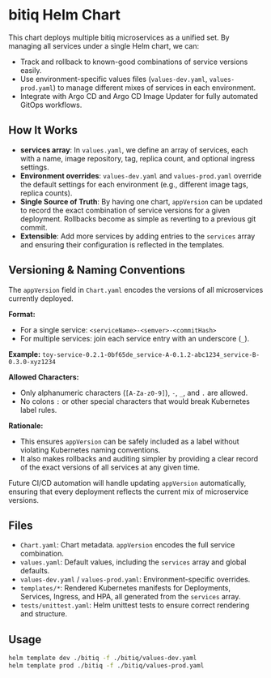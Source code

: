 # bitiq Helm Chart

This chart deploys multiple bitiq microservices as a unified set. By managing all services under a single Helm chart, we can:

- Track and rollback to known-good combinations of service versions easily.
- Use environment-specific values files (`values-dev.yaml`, `values-prod.yaml`) to manage different mixes of services in each environment.
- Integrate with Argo CD and Argo CD Image Updater for fully automated GitOps workflows.

## How It Works

- **services array**: In `values.yaml`, we define an array of services, each with a name, image repository, tag, replica count, and optional ingress settings.
- **Environment overrides**: `values-dev.yaml` and `values-prod.yaml` override the default settings for each environment (e.g., different image tags, replica counts).
- **Single Source of Truth**: By having one chart, `appVersion` can be updated to record the exact combination of service versions for a given deployment. Rollbacks become as simple as reverting to a previous git commit.
- **Extensible**: Add more services by adding entries to the `services` array and ensuring their configuration is reflected in the templates.

## Versioning & Naming Conventions

The `appVersion` field in `Chart.yaml` encodes the versions of all microservices currently deployed.

**Format:**
- For a single service: `<serviceName>-<semver>-<commitHash>`
- For multiple services: join each service entry with an underscore (`_`).

**Example:**
`toy-service-0.2.1-0bf65de_service-A-0.1.2-abc1234_service-B-0.3.0-xyz1234`

**Allowed Characters:**
- Only alphanumeric characters (`[A-Za-z0-9]`), `-`, `_`, and `.` are allowed.
- No colons `:` or other special characters that would break Kubernetes label rules.

**Rationale:**
- This ensures `appVersion` can be safely included as a label without violating Kubernetes naming conventions.
- It also makes rollbacks and auditing simpler by providing a clear record of the exact versions of all services at any given time.

Future CI/CD automation will handle updating `appVersion` automatically, ensuring that every deployment reflects the current mix of microservice versions.

## Files

- `Chart.yaml`: Chart metadata. `appVersion` encodes the full service combination.
- `values.yaml`: Default values, including the `services` array and global defaults.
- `values-dev.yaml` / `values-prod.yaml`: Environment-specific overrides.
- `templates/*`: Rendered Kubernetes manifests for Deployments, Services, Ingress, and HPA, all generated from the `services` array.
- `tests/unittest.yaml`: Helm unittest tests to ensure correct rendering and structure.

## Usage

```bash
helm template dev ./bitiq -f ./bitiq/values-dev.yaml
helm template prod ./bitiq -f ./bitiq/values-prod.yaml
